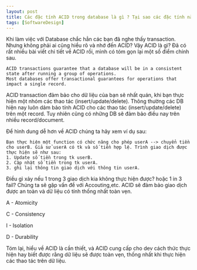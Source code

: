 ```yaml
---
layout: post
title: Các đặc tính ACID trong database là gì ? Tại sao các đặc tính này lại quan trọng?
tags: [SoftwareDesign]
---
```


Khi làm việc với Database chắc hẳn các bạn đã nghe thấy transaction. Nhưng không phải ai cũng hiểu rõ và nhớ đến ACID? 
Vậy ACID là gì? Đã có rất nhiều bài viết chi tiết về ACID rồi, mình có tóm gọn lại một số điểm chính sau. 
```
ACID transactions guarantee that a database will be in a consistent state after running a group of operations. 
Most databases offer transactional guarantees for operations that impact a single record. 
```
ACID transaction đảm bảo cho dữ liệu của bạn sẽ nhất quán, khi bạn thực hiện một nhóm các thao tác (insert/update/delete).
Thông thường các DB hiện nay luôn dảm bảo tính ACID cho các thao tác (insert/update/delete) trên một record. Tuy nhiên cũng có 
những DB sẽ đảm bảo điều nay trên nhiều record/document. 

Để hình dung dễ hơn về ACID chúng ta hãy xem ví dụ sau: 

```
Bạn thực hiện một function có chức năng cho phép userA --> chuyển tiền cho userB. Giả sử userA có tk và số tiền hợp lệ. Trình giao dịch được thực hiện sẽ như sau: 
1. Update số tiền trong tk userB.
2. Cập nhật số tiền trong tk userA.
3. ghi lại thông tin giao dịch với thông tin userA.
```
Điều gì xảy nếu 1 trong 3 giao dịch kia không thực hiện được? hoặc 1 in 3 fail? Chúng ta sẽ gặp vấn đề với Accouting,etc.
ACID sẽ đảm bảo giao dịch được an toàn và dữ liệu có tính thống nhất toàn vẹn.

A - Atomicity

C - Consistency 

I - Isolation

D - Durability

Tóm lại, hiểu về ACID là cần thiết, và ACID cung cấp cho dev cách thức thực hiện hay biết được rằng dữ liệu sẽ được toàn vẹn,
thống nhất khi thực hiện các thao tác trên dữ liệu.

